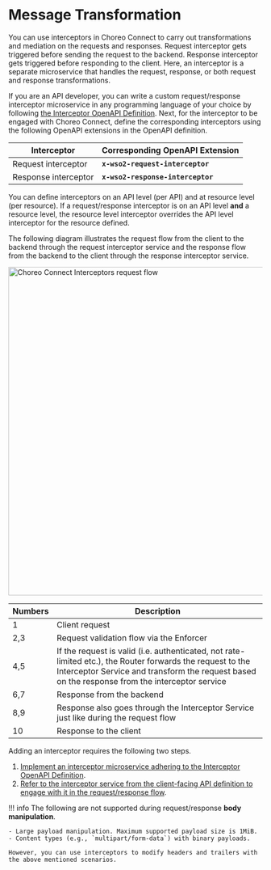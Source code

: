 # Message Transformation

You can use interceptors in Choreo Connect to carry out transformations and mediation on the requests and responses.
Request interceptor gets triggered before sending the request to the backend. Response interceptor gets triggered before
responding to the client. Here, an interceptor is a separate microservice that handles the request, response, or
both request and response transformations.

If you are an API developer, you can write a custom request/response interceptor microservice in any programming
language of your choice by following [the Interceptor OpenAPI Definition](https://raw.githubusercontent.com/wso2/product-microgateway/main/resources/interceptor-service-open-api-v1.yaml).
Next, for the interceptor to be engaged with Choreo Connect, define the corresponding interceptors using the following
OpenAPI extensions in the OpenAPI definition.

| Interceptor          | Corresponding OpenAPI Extension   |
|----------------------|-----------------------------------|
| Request interceptor  | **`x-wso2-request-interceptor`**  |
| Response interceptor | **`x-wso2-response-interceptor`** |

You can define interceptors on an API level (per API) and at resource level (per resource). If a request/response
interceptor is on an API level **and** a resource level, the resource level interceptor overrides the API level
interceptor for the resource defined.

The following diagram illustrates the request flow from the client to the backend through the request interceptor service and the response flow from the backend to the client through the response interceptor service.

<img src="{{base_path}}/assets/img/deploy/mgw/interceptors-overview.png" alt="Choreo Connect Interceptors request flow" width="650px"/>

| Numbers | Description                                                                                                                                                                                                  |
|---------|--------------------------------------------------------------------------------------------------------------------------------------------------------------------------------------------------------------|
| 1       | Client request                                                                                                                                                                                               |
| 2,3     | Request validation flow via the Enforcer                                                                                                                                                                     |
| 4,5     | If the request is valid (i.e. authenticated, not rate-limited etc.), the Router forwards the request to the Interceptor Service and transform the request based on the response from the interceptor service |
| 6,7     | Response from the backend                                                                                                                                                                                    |
| 8,9     | Response also goes through the Interceptor Service just like during the request flow                                                                                                                         |
| 10      | Response to the client                                                                                                                                                                                       |

Adding an interceptor requires the following two steps.

1. [Implement an interceptor microservice adhering to the Interceptor OpenAPI Definition]({{base_path}}/deploy-and-publish/deploy-on-gateway/choreo-connect/message-transformation/interceptor-microservice/interceptor-microservice/).
2. [Refer to the interceptor service from the client-facing API definition to engage with it in the request/response flow]({{base_path}}/deploy-and-publish/deploy-on-gateway/choreo-connect/message-transformation/defining-interceptors-in-an-open-api-definition/).

!!! info
    The following are not supported during request/response **body manipulation**.

    - Large payload manipulation. Maximum supported payload size is 1MiB.
    - Content types (e.g., `multipart/form-data`) with binary payloads.

    However, you can use interceptors to modify headers and trailers with the above mentioned scenarios.



